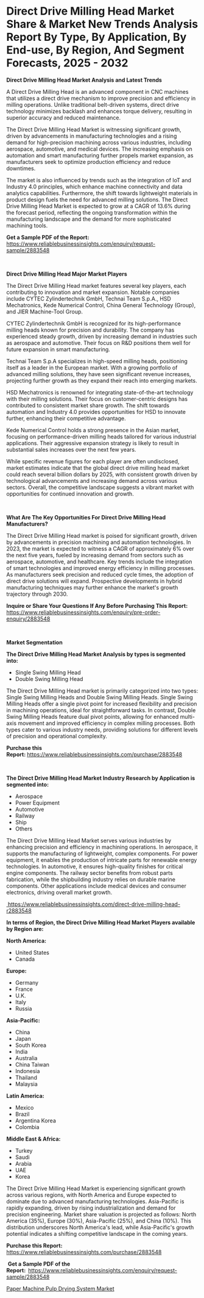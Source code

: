 <p><h1>Direct Drive Milling Head Market Share & Market New Trends Analysis Report By Type, By Application, By End-use, By Region, And Segment Forecasts, 2025 - 2032</h1></p><p><strong>Direct Drive Milling Head Market Analysis and Latest Trends</strong></p>
<p><p>A Direct Drive Milling Head is an advanced component in CNC machines that utilizes a direct drive mechanism to improve precision and efficiency in milling operations. Unlike traditional belt-driven systems, direct drive technology minimizes backlash and enhances torque delivery, resulting in superior accuracy and reduced maintenance.</p><p>The Direct Drive Milling Head Market is witnessing significant growth, driven by advancements in manufacturing technologies and a rising demand for high-precision machining across various industries, including aerospace, automotive, and medical devices. The increasing emphasis on automation and smart manufacturing further propels market expansion, as manufacturers seek to optimize production efficiency and reduce downtimes.</p><p>The market is also influenced by trends such as the integration of IoT and Industry 4.0 principles, which enhance machine connectivity and data analytics capabilities. Furthermore, the shift towards lightweight materials in product design fuels the need for advanced milling solutions. The Direct Drive Milling Head Market is expected to grow at a CAGR of 13.6% during the forecast period, reflecting the ongoing transformation within the manufacturing landscape and the demand for more sophisticated machining tools.</p></p>
<p><strong>Get a Sample PDF of the Report:&nbsp;</strong> <a href="https://www.reliablebusinessinsights.com/enquiry/request-sample/2883548?utm_campaign=2534&utm_medium=2&utm_source=Github&utm_content=ia&utm_term=13032025&utm_id=direct-drive-milling-head">https://www.reliablebusinessinsights.com/enquiry/request-sample/2883548</a></p>
<p>&nbsp;</p>
<p><strong>Direct Drive Milling Head Major Market Players</strong></p>
<p><p>The Direct Drive Milling Head market features several key players, each contributing to innovation and market expansion. Notable companies include CYTEC Zylindertechnik GmbH, Technai Team S.p.A., HSD Mechatronics, Kede Numerical Control, China General Technology (Group), and JIER Machine-Tool Group.</p><p>CYTEC Zylindertechnik GmbH is recognized for its high-performance milling heads known for precision and durability. The company has experienced steady growth, driven by increasing demand in industries such as aerospace and automotive. Their focus on R&D positions them well for future expansion in smart manufacturing.</p><p>Technai Team S.p.A specializes in high-speed milling heads, positioning itself as a leader in the European market. With a growing portfolio of advanced milling solutions, they have seen significant revenue increases, projecting further growth as they expand their reach into emerging markets.</p><p>HSD Mechatronics is renowned for integrating state-of-the-art technology with their milling solutions. Their focus on customer-centric designs has contributed to consistent market share growth. The shift towards automation and Industry 4.0 provides opportunities for HSD to innovate further, enhancing their competitive advantage.</p><p>Kede Numerical Control holds a strong presence in the Asian market, focusing on performance-driven milling heads tailored for various industrial applications. Their aggressive expansion strategy is likely to result in substantial sales increases over the next few years.</p><p>While specific revenue figures for each player are often undisclosed, market estimates indicate that the global direct drive milling head market could reach several billion dollars by 2025, with consistent growth driven by technological advancements and increasing demand across various sectors. Overall, the competitive landscape suggests a vibrant market with opportunities for continued innovation and growth.</p></p>
<p>&nbsp;</p>
<p><strong>What Are The Key Opportunities For Direct Drive Milling Head Manufacturers?</strong></p>
<p><p>The Direct Drive Milling Head market is poised for significant growth, driven by advancements in precision machining and automation technologies. In 2023, the market is expected to witness a CAGR of approximately 6% over the next five years, fueled by increasing demand from sectors such as aerospace, automotive, and healthcare. Key trends include the integration of smart technologies and improved energy efficiency in milling processes. As manufacturers seek precision and reduced cycle times, the adoption of direct drive solutions will expand. Prospective developments in hybrid manufacturing techniques may further enhance the market's growth trajectory through 2030.</p></p>
<p><strong>Inquire or Share Your Questions If Any Before Purchasing This Report:</strong> <a href="https://www.reliablebusinessinsights.com/enquiry/pre-order-enquiry/2883548?utm_campaign=2534&utm_medium=2&utm_source=Github&utm_content=ia&utm_term=13032025&utm_id=direct-drive-milling-head">https://www.reliablebusinessinsights.com/enquiry/pre-order-enquiry/2883548</a></p>
<p>&nbsp;</p>
<p><strong>Market Segmentation</strong></p>
<p><strong>The Direct Drive Milling Head Market Analysis by types is segmented into:</strong></p>
<p><ul><li>Single Swing Milling Head</li><li>Double Swing Milling Head</li></ul></p>
<p><p>The Direct Drive Milling Head market is primarily categorized into two types: Single Swing Milling Heads and Double Swing Milling Heads. Single Swing Milling Heads offer a single pivot point for increased flexibility and precision in machining operations, ideal for straightforward tasks. In contrast, Double Swing Milling Heads feature dual pivot points, allowing for enhanced multi-axis movement and improved efficiency in complex milling processes. Both types cater to various industry needs, providing solutions for different levels of precision and operational complexity.</p></p>
<p><strong>Purchase this Report:&nbsp;</strong><a href="https://www.reliablebusinessinsights.com/purchase/2883548?utm_campaign=2534&utm_medium=2&utm_source=Github&utm_content=ia&utm_term=13032025&utm_id=direct-drive-milling-head">https://www.reliablebusinessinsights.com/purchase/2883548</a></p>
<p>&nbsp;</p>
<p><strong>The Direct Drive Milling Head Market Industry Research by Application is segmented into:</strong></p>
<p><ul><li>Aerospace</li><li>Power Equipment</li><li>Automotive</li><li>Railway</li><li>Ship</li><li>Others</li></ul></p>
<p><p>The Direct Drive Milling Head Market serves various industries by enhancing precision and efficiency in machining operations. In aerospace, it supports the manufacturing of lightweight, complex components. For power equipment, it enables the production of intricate parts for renewable energy technologies. In automotive, it ensures high-quality finishes for critical engine components. The railway sector benefits from robust parts fabrication, while the shipbuilding industry relies on durable marine components. Other applications include medical devices and consumer electronics, driving overall market growth.</p></p>
<p><a href="https://www.reliablebusinessinsights.com/direct-drive-milling-head-r2883548?utm_campaign=2534&utm_medium=2&utm_source=Github&utm_content=ia&utm_term=13032025&utm_id=direct-drive-milling-head">&nbsp;https://www.reliablebusinessinsights.com/direct-drive-milling-head-r2883548</a></p>
<p><strong>In terms of Region, the Direct Drive Milling Head Market Players available by Region are:</strong></p>
<p>
    <p> <strong> North America: </strong>
        <ul>
            <li>United States</li>
            <li>Canada</li>
        </ul>
        </p> 
    <p> <strong> Europe: </strong>
        <ul>
            <li>Germany</li>
            <li>France</li>
            <li>U.K.</li>
            <li>Italy</li>
            <li>Russia</li>
        </ul>
        </p> 
    <p> <strong> Asia-Pacific: </strong>
        <ul>
            <li>China</li>
            <li>Japan</li>
            <li>South Korea</li>
            <li>India</li>
            <li>Australia</li>
            <li>China Taiwan</li>
            <li>Indonesia</li>
            <li>Thailand</li>
            <li>Malaysia</li>
        </ul>
        </p> 
    <p> <strong> Latin America: </strong>
        <ul>
            <li>Mexico</li>
            <li>Brazil</li>
            <li>Argentina Korea</li>
            <li>Colombia</li>
        </ul>
        </p> 
    <p> <strong> Middle East & Africa: </strong>
        <ul>
            <li>Turkey</li>
            <li>Saudi</li>
            <li>Arabia</li>
            <li>UAE</li>
            <li>Korea</li>
        </ul>
    </p>
    </p>
<p><p>The Direct Drive Milling Head Market is experiencing significant growth across various regions, with North America and Europe expected to dominate due to advanced manufacturing technologies. Asia-Pacific is rapidly expanding, driven by rising industrialization and demand for precision engineering. Market share valuation is projected as follows: North America (35%), Europe (30%), Asia-Pacific (25%), and China (10%). This distribution underscores North America's lead, while Asia-Pacific's growth potential indicates a shifting competitive landscape in the coming years.</p></p>
<p><strong>Purchase this Report: </strong><a href="https://www.reliablebusinessinsights.com/purchase/2883548?utm_campaign=2534&utm_medium=2&utm_source=Github&utm_content=ia&utm_term=13032025&utm_id=direct-drive-milling-head">https://www.reliablebusinessinsights.com/purchase/2883548</a></p>
<p>&nbsp;<strong>Get a Sample PDF of the Report:&nbsp;&nbsp;</strong><a href="https://www.reliablebusinessinsights.com/enquiry/request-sample/2883548?utm_campaign=2534&utm_medium=2&utm_source=Github&utm_content=ia&utm_term=13032025&utm_id=direct-drive-milling-head">https://www.reliablebusinessinsights.com/enquiry/request-sample/2883548</a></p>
<p><strong></strong></p>
<p><p><a href="https://github.com/chungwimbu4/Market-Research-Report-List-1/blob/main/paper-machine-pulp-drying-system-market.md?utm_campaign=2534&utm_medium=2&utm_source=Github&utm_content=ia&utm_term=13032025&utm_id=direct-drive-milling-head">Paper Machine Pulp Drying System Market</a></p></p>
